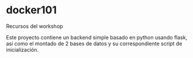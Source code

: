 # docker101
Recursos del workshop

Este proyecto contiene un backend simple basado en python usando flask, así como el montado de 2 bases de datos y su correspondiente script de inicialización.

